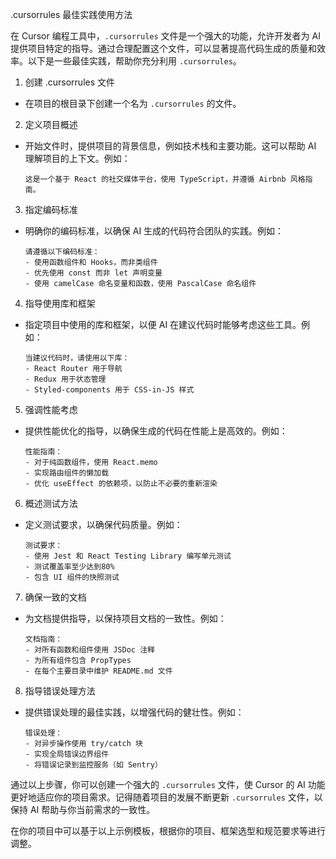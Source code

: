 .cursorrules 最佳实践使用方法

在 Cursor 编程工具中，`.cursorrules` 文件是一个强大的功能，允许开发者为 AI 提供项目特定的指导。通过合理配置这个文件，可以显著提高代码生成的质量和效率。以下是一些最佳实践，帮助你充分利用 `.cursorrules`。 

1. 创建 .cursorrules 文件

 - 在项目的根目录下创建一个名为 `.cursorrules` 的文件。

2. 定义项目概述

- 开始文件时，提供项目的背景信息，例如技术栈和主要功能。这可以帮助 AI 理解项目的上下文。例如：
    
    ```
    这是一个基于 React 的社交媒体平台，使用 TypeScript，并遵循 Airbnb 风格指南。
    
    ```
    
3. 指定编码标准

- 明确你的编码标准，以确保 AI 生成的代码符合团队的实践。例如：
    
    ```
    请遵循以下编码标准：
    - 使用函数组件和 Hooks，而非类组件
    - 优先使用 const 而非 let 声明变量
    - 使用 camelCase 命名变量和函数，使用 PascalCase 命名组件
    
    ```
    
4. 指导使用库和框架

- 指定项目中使用的库和框架，以便 AI 在建议代码时能够考虑这些工具。例如：
    
    ```
    当建议代码时，请使用以下库：
    - React Router 用于导航
    - Redux 用于状态管理
    - Styled-components 用于 CSS-in-JS 样式
    
    ```
    
5. 强调性能考虑

- 提供性能优化的指导，以确保生成的代码在性能上是高效的。例如：
 
    ```
    性能指南：
    - 对于纯函数组件，使用 React.memo
    - 实现路由组件的懒加载
    - 优化 useEffect 的依赖项，以防止不必要的重新渲染
    
    ```
    
6. 概述测试方法

- 定义测试要求，以确保代码质量。例如：
    
    ```
    测试要求：
    - 使用 Jest 和 React Testing Library 编写单元测试
    - 测试覆盖率至少达到80%
    - 包含 UI 组件的快照测试
    
    ```

7. 确保一致的文档

- 为文档提供指导，以保持项目文档的一致性。例如：
    
    ```
    文档指南：
    - 对所有函数和组件使用 JSDoc 注释
    - 为所有组件包含 PropTypes
    - 在每个主要目录中维护 README.md 文件
    
    ```
    
8. 指导错误处理方法

- 提供错误处理的最佳实践，以增强代码的健壮性。例如：
    
    ```
    错误处理：
    - 对异步操作使用 try/catch 块
    - 实现全局错误边界组件
    - 将错误记录到监控服务（如 Sentry）
    
    ```

通过以上步骤，你可以创建一个强大的 `.cursorrules` 文件，使 Cursor 的 AI 功能更好地适应你的项目需求。记得随着项目的发展不断更新 `.cursorrules` 文件，以保持 AI 帮助与你当前需求的一致性。

在你的项目中可以基于以上示例模板，根据你的项目、框架选型和规范要求等进行调整。